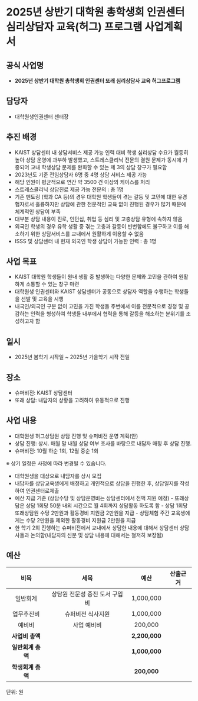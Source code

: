 # 2025년 상반기 대학원 총학생회 인권센터 심리상담자 교육(허그) 프로그램 사업계획서

## 공식 사업명
-	**2025년 상반기 대학원 총학생회 인권센터 또래 심리상담사 교육 허그프로그램**

## 담당자
-	대학원생인권센터 센터장

## 추진 배경
-	KAIST 상담센터 내 상담서비스 제공 가능 인력 대비 학생 심리상담 수요가 월등히 높아 상담 운영에 과부하 발생했고, 스트레스클리닉 전문의 결원 문제가 동시에 가중되어 교내 학생상담 문제를 완화할 수 있는 제 3의 상담 창구가 필요함
-	2023년도 기준 전임상담사 6명 중 4명 상담 서비스 제공 가능
-	해당 인원이 평균적으로 연간 약 3500 건 이상의 케이스를 처리
-	스트레스클리닉 상담진료 제공 가능 전문의 : 총 1명
-	기존 멘토링 (학과 CA 등)의 경우 대학원 학생들이 겪는 갈등 및 고민에 대한 유경험자로서 훌륭하지만 상담에 관한 전문적인 교육 없이 진행된 경우가 많기 때문에 체계적인 상담이 부족
-	대부분 상담 내용이 진로, 인턴십, 취업 등 심리 및 고충상담 유형에 속하지 않음
-	외국인 학생의 경우 유학 생활 중 겪는 고충과 갈등이 빈번함에도 불구하고 이를 해소하기 위한 상담서비스를 교내에서 원활하게 이용할 수 없음
-	ISSS 및 상담센터 내 현재 외국인 학생 상담이 가능한 인력 : 총 1명

## 사업 목표
-	KAIST 대학원 학생들이 원내 생활 중 발생하는 다양한 문제와 고민을 관하여 원활하게 소통할 수 있는 창구 마련
-	대학원생 인권센터와 KAIST 상담센터가 공동으로 상담자 역할을 수행하는 학생들을 선발 및 교육을 시행
-	내국인/외국인 구분 없이 고민을 가진 학생들 주변에서 이를 전문적으로 경청 및 공감하는 인력을 형성하여 학생들 내부에서 협력을 통해 갈등을 해소하는 분위기를 조성하고자 함

## 일시
-	2025년 봄학기 시작일 ~ 2025년 가을학기 시작 전일

## 장소
-	슈퍼비전: KAIST 상담센터
-	또래 상담: 내담자의 상황을 고려하여 유동적으로 진행

## 사업 내용
-	대학원생 허그상담원 상담 진행 및 슈퍼비전 운영 계획(안)
-	상담 진행: 상시. 매월 말 내월 상담 여부 조사를 바탕으로 내담자 매칭 후 상담 진행.
-	슈퍼비전: 10월 하순 1회, 12월 중순 1회

※ 상기 일정은 사정에 따라 변경될 수 있습니다.

-	대학원생을 대상으로 내담자를 상시 모집
-	내담자를 상담교육생에게 배정하고 개인적으로 상담을 진행한 후, 상담일지를 작성하여 인권센터로제출
-	예산 지급 기준 (상담수당 및 상담운영비는 상담센터에서 전액 지원 예정) - 또래상담은 상담 1회당 50분 내외 시간으로 월 4회까지 상담활동 하도록 함 - 상담 1회당 또래상담원 수당 2만원과 활동경비 지원금 2만원을 지급 - 상담체험 주간 교육생에게는 수당 2만원을 제외한 활동경비 지원금 2만원을 지급
-	한 학기 2회 진행하는 슈퍼비전에서 교내에서 상담한 내용에 대해서 상담센터 상담사들과 논의함(내담자의 신분 및 상담 내용에 대해서는 철저히 보장됨)

## 예산

|  **비목** |   **세목**   | **예산** | **산출근거** |
|:----------:|:------------:|:--------:|:--------:|
|일반회계| 상담원 전문성 증진 도서 구입비 | 1,000,000 |  |
|업무추진비| 슈퍼비전 식사지원 | 1,000,000  |  |
|예비비| 사업 예비비 | 200,000 |  |
|   **사업비 총액**  |        |  **2,200,000** |      |
|   **일반회계 총액**  |        |  **1,000,000** |      |   
|   **학생회계 총액**  |        |  **200,000** |      |   

단위: 원


